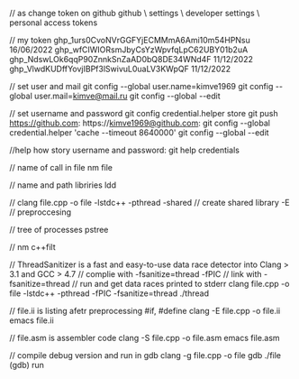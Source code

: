 // as change token on github
github \ settings \ developer settings \ personal access tokens

// my token
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	16/06/2022
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
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	11/12/2022
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	11/12/2022

// set user and mail
git config --global user.name=kimve1969
git config --global user.mail=kimve@mail.ru
git config --global --edit


// set username and password
git config credential.helper store
git push
https://github.com: <username>
https://kimve1969@github.com: <password>
git config --global credential.helper 'cache --timeout 8640000'
git config --global --edit


//help how story username and password:
git help credentials

// name of call in file
nm file

// name and path libriries
ldd <file>

//
clang file.cpp -o file -lstdc++ -pthread
-shared // create shared library
-E // preproccesing

// tree of processes
pstree

// 
nm <file>
c++filt <simbol from file>

// ThreadSanitizer is a fast and easy-to-use data race detector into Clang > 3.1 and GCC > 4.7
// complie with -fsanitize=thread -fPIC
// link with -fsanitize=thread
// run and get data races printed to stderr
clang file.cpp -o file -lstdc++ -pthread -fPIC -fsanitize=thread
./thread

// file.ii is listing afetr preprocessing #if, #define 
clang -E file.cpp -o file.ii
emacs file.ii

// file.asm is assembler code
clang -S file.cpp -o file.asm
emacs file.asm

// compile debug version and run in gdb
clang -g file.cpp -o file
gdb ./file
(gdb) run